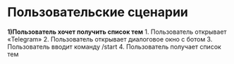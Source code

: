 # Пользовательские сценарии
**1)Пользователь хочет получить список тем**
	1. Пользователь открывает «Telegram»
	2. Пользователь открывает диалоговое окно с ботом
	3. Пользователь вводит команду /start
	4. Пользователь получает список тем
